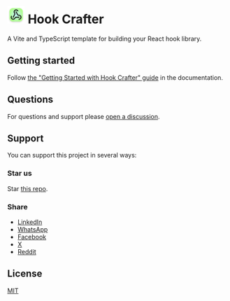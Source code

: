 # <img src="https://github.com/dlcastillop/dlcastillop/blob/main/logos/hook-crafter.png" width="40" height="40" /> Hook Crafter

A Vite and TypeScript template for building your React hook library.

## Getting started

Follow [the "Getting Started with Hook Crafter" guide](https://hook-crafter.dlcastillop.com/getting-started) in the documentation.

## Questions

For questions and support please [open a discussion](https://github.com/dlcastillop/hook-crafter/discussions).

## Support

You can support this project in several ways:

### Star us

Star [this repo](https://github.com/dlcastillop/hook-crafter).

### Share

- [LinkedIn](http://www.linkedin.com/shareArticle?mini=true&url=https://hook-crafter.dlcastillop.com/)
- [WhatsApp](https://api.whatsapp.com/send?text=https://hook-crafter.dlcastillop.com/)
- [Facebook](https://www.facebook.com/sharer/sharer.php?u=https://hook-crafter.dlcastillop.com/)
- [X](https://twitter.com/intent/tweet?url=https://hook-crafter.dlcastillop.com/)
- [Reddit](https://www.reddit.com/submit?url=https://hook-crafter.dlcastillop.com/)

## License

[MIT](https://github.com/dlcastillop/hook-crafter/blob/main/LICENSE)
